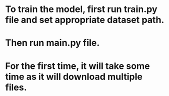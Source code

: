 # To train the model, first run train.py file and set appropriate dataset path.
# Then run main.py file.
# For the first time, it will take some time as it will download multiple files. 
